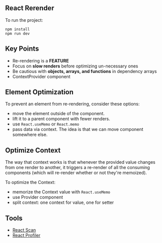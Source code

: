 ## React Rerender

To run the project:

```
npm install
npm run dev
```

## Key Points

- Re-rendering is a **FEATURE**
- Focus on **slow renders** before optimizing un-necessary ones
- Be cautious with **objects, arrays, and functions** in dependency arrays
- ContextProvider component

## Element Optimization

To prevent an element from re-rendering, consider these options:

- move the element outside of the component.
- lift it to a parent component with fewer renders.
- use `React.useMemo` or `React.memo`
- pass data via context. The idea is that we can move component somewhere else.

## Optimize Context

The way that context works is that whenever the provided value changes from one render to another, it triggers a re-render of all the consuming components (which will re-render whether or not they're memoized).

To optimize the Context:

- memorize the Context value with `React.useMemo`
- use Provider component
- split context: one context for value, one for setter

## Tools

- [React Scan](https://react-scan.com/)
- [React Profiler](https://react.dev/reference/react/Profiler)
